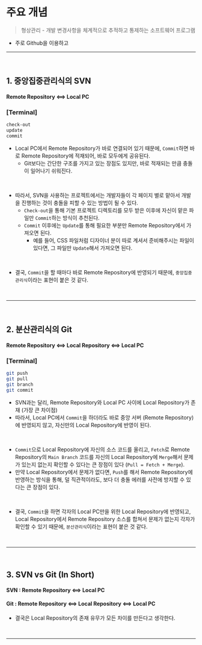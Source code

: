 
# 주요 개념 
> 형상관리 -  개발 변경사항을 체계적으로 추적하고 통제하는 소프트웨어 프로그램

* 주로 Github을 이용하고

<hr>
<br>

## 1. 중앙집중관리식의 SVN

#### Remote Repository <==> Local PC 

### [Terminal]
```bash
check-out
update
commit
```
* Local PC에서 Remote Repository가 바로 연결되어 있기 때문에, ```Commit```하면 바로 Remote Repository에 적재되어, 바로 모두에게 공유된다.
  * Git보다는 간단한 구조를 가지고 있는 장점도 있지만, 바로 적재되는 만큼 충돌이 일어나기 쉬워진다.

<br>

* 따라서, SVN을 사용하는 프로젝트에서는 개발자들이 각 페이지 별로 맡아서 개발을 진행하는 것이 충돌을 피할 수 있는 방법이 될 수 있다.
  * ```Check-out```을 통해 기본 프로젝트 디렉토리를 모두 받은 이후에 자신이 맡은 파일만 ```Commit```하는 방식이 추천된다.
  * ```Commit``` 이후에는 ```Update```를 통해 필요한 부분만 Remote Repository에서 가져오면 된다.
    * 예를 들어, CSS 파일처럼 디자이너 분이 따로 계셔서 준비해주시는 파일이 있다면, 그 파일만 ```Update```해서 가져오면 된다.

<br>

* 결국, ```Commit```을 할 때마다 바로 Remote Repository에 반영되기 때문에, ```중앙집중관리식```이라는 표현이 붙은 것 같다.

<br>
<hr>
<br>

## 2. 분산관리식의 Git

#### Remote Repository <==> Local Repository <==> Local PC

### [Terminal]
```bash
git push
git pull
git branch 
git commit
```
* SVN과는 달리, Remote Repository와 Local PC 사이에 Local Repository가 존재 (가장 큰 차이점)
 * 따라서, Local PC에서 ```Commit```을 하더라도 바로 중앙 서버 (Remote Repository)에 반영되지 않고, 자신만의 Local Repository에 반영이 된다.

<br>

* ```Commit```으로 Local Repository에 자신의 소스 코드를 올리고, ```Fetch```로 Remote Repository의 ```Main Branch``` 코드를 자신의 Local Repository에 ```Merge```해서 문제가 있는지 없는지 확인할 수 있다는 큰 장점이 있다 (```Pull = Fetch + Merge```).
 * 만약 Local Repository에서 문제가 없다면, ```Push```를 해서 Remote Repository에 반영하는 방식을 통해, 덜 직관적이라도, 보다 더 충돌 에러를 사전에 방지할 수 있다는 큰 장점이 있다. 

<br>

* 결국, ```Commit```을 하면 각자의 Local PC만을 위한 Local Repository에 반영되고, Local Repository에서 Remote Repository 소스를 합쳐서 문제가 없는지 각자가 확인할 수 있기 때문에, ```분산관리식```이라는 표현이 붙은 것 같다.

<br>
<hr>
<br>

## 3. SVN vs Git (In Short)

#### SVN : Remote Repository <==> Local PC

#### Git : Remote Repository <==> Local Repository <==> Local PC

* 결국은 Local Repository의 존재 유무가 모든 차이를 만든다고 생각한다.

<br>
<hr>
<br>
